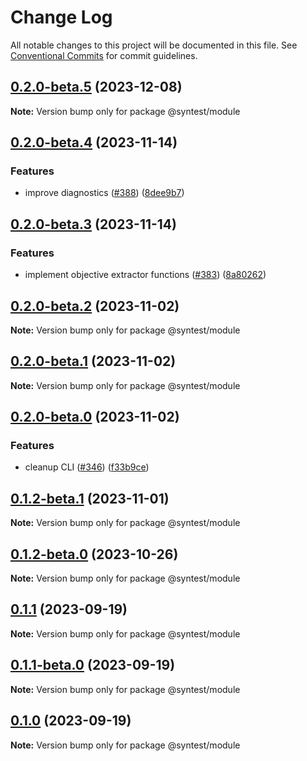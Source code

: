 # Change Log

All notable changes to this project will be documented in this file.
See [Conventional Commits](https://conventionalcommits.org) for commit guidelines.

## [0.2.0-beta.5](https://github.com/syntest-framework/syntest-framework/compare/@syntest/module@0.2.0-beta.4...@syntest/module@0.2.0-beta.5) (2023-12-08)

**Note:** Version bump only for package @syntest/module

## [0.2.0-beta.4](https://github.com/syntest-framework/syntest-framework/compare/@syntest/module@0.2.0-beta.3...@syntest/module@0.2.0-beta.4) (2023-11-14)

### Features

- improve diagnostics ([#388](https://github.com/syntest-framework/syntest-framework/issues/388)) ([8dee9b7](https://github.com/syntest-framework/syntest-framework/commit/8dee9b7c266fc54908c896220084729ac8b2ffe3))

## [0.2.0-beta.3](https://github.com/syntest-framework/syntest-framework/compare/@syntest/module@0.2.0-beta.2...@syntest/module@0.2.0-beta.3) (2023-11-14)

### Features

- implement objective extractor functions ([#383](https://github.com/syntest-framework/syntest-framework/issues/383)) ([8a80262](https://github.com/syntest-framework/syntest-framework/commit/8a80262184a826c9d0ffd37e6a90c95e3acb1327))

## [0.2.0-beta.2](https://github.com/syntest-framework/syntest-framework/compare/@syntest/module@0.2.0-beta.1...@syntest/module@0.2.0-beta.2) (2023-11-02)

**Note:** Version bump only for package @syntest/module

## [0.2.0-beta.1](https://github.com/syntest-framework/syntest-framework/compare/@syntest/module@0.2.0-beta.0...@syntest/module@0.2.0-beta.1) (2023-11-02)

**Note:** Version bump only for package @syntest/module

## [0.2.0-beta.0](https://github.com/syntest-framework/syntest-framework/compare/@syntest/module@0.1.2-beta.1...@syntest/module@0.2.0-beta.0) (2023-11-02)

### Features

- cleanup CLI ([#346](https://github.com/syntest-framework/syntest-framework/issues/346)) ([f33b9ce](https://github.com/syntest-framework/syntest-framework/commit/f33b9ce6e3325d77db0bd5177d161e53a6bc1477))

## [0.1.2-beta.1](https://github.com/syntest-framework/syntest-framework/compare/@syntest/module@0.1.2-beta.0...@syntest/module@0.1.2-beta.1) (2023-11-01)

**Note:** Version bump only for package @syntest/module

## [0.1.2-beta.0](https://github.com/syntest-framework/syntest-framework/compare/@syntest/module@0.1.1...@syntest/module@0.1.2-beta.0) (2023-10-26)

**Note:** Version bump only for package @syntest/module

## [0.1.1](https://github.com/syntest-framework/syntest-framework/compare/@syntest/module@0.1.1-beta.0...@syntest/module@0.1.1) (2023-09-19)

**Note:** Version bump only for package @syntest/module

## [0.1.1-beta.0](https://github.com/syntest-framework/syntest-framework/compare/@syntest/module@0.1.0-beta.22...@syntest/module@0.1.1-beta.0) (2023-09-19)

**Note:** Version bump only for package @syntest/module

## [0.1.0](https://github.com/syntest-framework/syntest-framework/compare/@syntest/module@0.1.0-beta.22...@syntest/module@0.1.0) (2023-09-19)

**Note:** Version bump only for package @syntest/module
